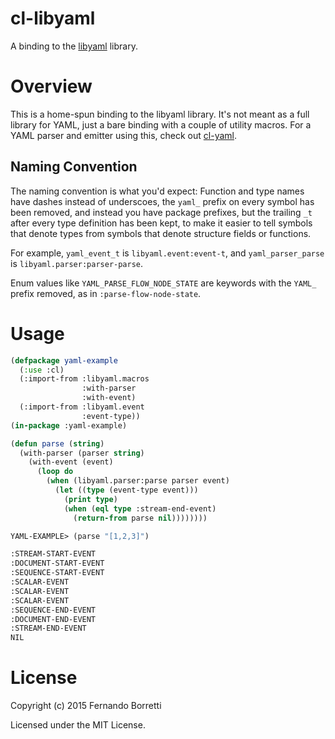 # cl-libyaml

A binding to the [libyaml][lyaml] library.

# Overview

This is a home-spun binding to the libyaml library. It's not meant as a full
library for YAML, just a bare binding with a couple of utility macros. For a
YAML parser and emitter using this, check out [cl-yaml][cl-yaml].

## Naming Convention

The naming convention is what you'd expect: Function and type names have dashes
instead of underscoes, the `yaml_` prefix on every symbol has been removed, and
instead you have package prefixes, but the trailing `_t` after every type
definition has been kept, to make it easier to tell symbols that denote types
from symbols that denote structure fields or functions.

For example, `yaml_event_t` is `libyaml.event:event-t`, and `yaml_parser_parse`
is `libyaml.parser:parser-parse`.

Enum values like `YAML_PARSE_FLOW_NODE_STATE` are keywords with the `YAML_`
prefix removed, as in `:parse-flow-node-state`.

# Usage

```lisp
(defpackage yaml-example
  (:use :cl)
  (:import-from :libyaml.macros
                :with-parser
                :with-event)
  (:import-from :libyaml.event
                :event-type))
(in-package :yaml-example)

(defun parse (string)
  (with-parser (parser string)
    (with-event (event)
      (loop do
        (when (libyaml.parser:parse parser event)
          (let ((type (event-type event)))
            (print type)
            (when (eql type :stream-end-event)
              (return-from parse nil))))))))
```

```lisp
YAML-EXAMPLE> (parse "[1,2,3]")

:STREAM-START-EVENT 
:DOCUMENT-START-EVENT 
:SEQUENCE-START-EVENT 
:SCALAR-EVENT 
:SCALAR-EVENT 
:SCALAR-EVENT 
:SEQUENCE-END-EVENT 
:DOCUMENT-END-EVENT 
:STREAM-END-EVENT 
NIL
```

[lyaml]: http://pyyaml.org/wiki/LibYAML
[cl-yaml]: https://github.com/eudoxia0/cl-yaml

# License

Copyright (c) 2015 Fernando Borretti

Licensed under the MIT License.
